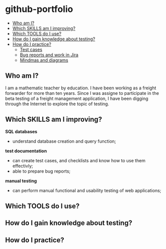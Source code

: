 # github-portfolio
- [Who am I?](#who-am-i?)
- [Which SKILLS am I improving?](#which-skills-am-i-improving?)
- [Which TOOLS do I use?](#which-tools-do-I-use?)
- [How do I gain knowledge about testing?](#how-do-i-gain-knowledge-about-testing?)
- [How do I practice?](#how-do-i-practice?)
  * [Test cases](#test-cases)
  * [Bug reports and work in Jira](#bug-reports-and-work-in-jira)
  * [Mindmas and diagrams](#minmaps-and-diagrams)

## Who am I?
I am a mathematic teacher by education. I have been working as a freight forwarder for more than ten years. Since I was assigne to participate in the beta testing of a freight management application, I have been digging through the Internet to explore the topic of testing.

## Which SKILLS am I improving?
__SQL databases__
  * understand database creation and query function;

__test documentation__
  * can create test cases, and checklists and know how to use them effectivly;
  * able to prepare bug reports;

__manual testing__
  * can perform manual functional and usability testing of web applications;

## Which TOOLS do I use?

## How do I gain knowledge about testing?

## How do I practice?
